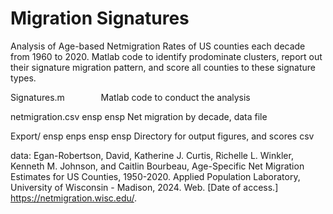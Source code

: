 # Migration Signatures

Analysis of Age-based Netmigration Rates of US counties each decade from 1960 to 2020. Matlab code to identify prodominate clusters, report out their signature migration pattern, and score all counties to these signature types.

Signatures.m &emsp; &emsp; &emsp; Matlab code to conduct the analysis

netmigration.csv ensp ensp Net migration by decade, data file

Export/ ensp enps ensp ensp Directory for output figures, and scores csv


data:
Egan-Robertson, David, Katherine J. Curtis, Richelle L. Winkler, Kenneth M. Johnson, and Caitlin Bourbeau, Age-Specific Net Migration Estimates for US Counties, 1950-2020. Applied Population Laboratory, University of Wisconsin - Madison, 2024. Web. [Date of access.] https://netmigration.wisc.edu/. 
